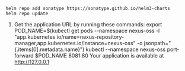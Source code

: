 ```
helm repo add sonatype https://sonatype.github.io/helm3-charts
helm repo update
```
1. Get the application URL by running these commands:
   export POD_NAME=$(kubectl get pods --namespace nexus-oss -l "app.kubernetes.io/name=nexus-repository-manager,app.kubernetes.io/instance=nexus-oss" -o jsonpath="{.items[0].metadata.name}")
   kubectl --namespace nexus-oss port-forward $POD_NAME 8081:80
   Your application is available at http://127.0.0.1
